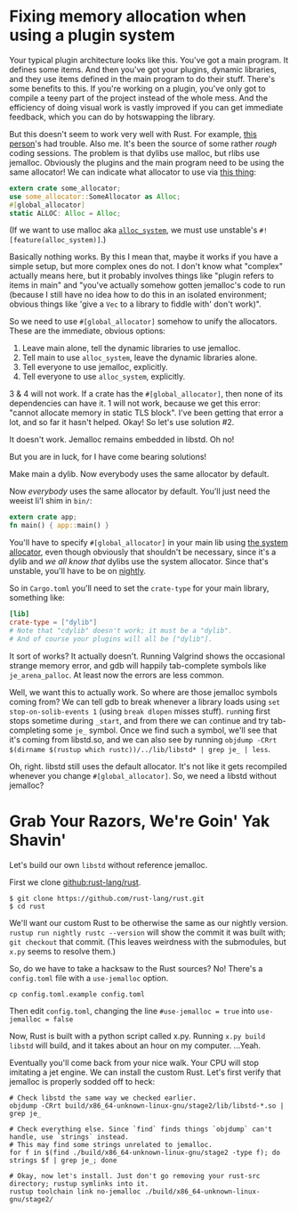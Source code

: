 # Fixing memory allocation when using a plugin system

Your typical plugin architecture looks like this. You've got a main program. It defines some items.
And then you've got your plugins, dynamic libraries, and they use items defined in the main program to do their stuff.
There's some benefits to this.
If you're working on a plugin, you've only got to compile a teeny part of the project instead of the whole mess.
And the efficiency of doing visual work is vastly improved if you can get immediate feedback,
which you can do by hotswapping the library.


But this doesn't seem to work very well with Rust.
For example, [this person](https://reddit.com/r/rust/comments/8rh5al/segfaulting_when_using_a_dynamic_library/)'s
had trouble. Also me. It's been the source of some rather *rough* coding sessions.
The problem is that dylibs use malloc, but rlibs use jemalloc.
Obviously the plugins and the main program need to be using the same allocator!
We can indicate what allocator to use via
[this thing](https://doc.rust-lang.org/unstable-book/language-features/global-allocator.html):

```rust
extern crate some_allocator;
use some_allocator::SomeAllocator as Alloc;
#[global_allocator]
static ALLOC: Alloc = Alloc;
```

(If we want to use malloc aka [`alloc_system`](https://doc.rust-lang.org/unstable-book/library-features/alloc-system.html), we must use unstable's `#![feature(alloc_system)]`.)

Basically nothing works.
By this I mean that, maybe it works if you have a simple setup, but more complex ones do not.
I don't know what "complex" actually means here,
but it probably involves things like "plugin refers to items in main"
and "you've actually somehow gotten jemalloc's code to run
(because I still have no idea how to do this in an isolated environment;
obvious things like 'give a `Vec` to a library to fiddle with' don't work)".


So we need to use `#[global_allocator]` somehow to unify the allocators.
These are the immediate, obvious options:

1. Leave main alone, tell the dynamic libraries to use jemalloc.
2. Tell main to use `alloc_system`, leave the dynamic libraries alone.
3. Tell everyone to use jemalloc, explicitly.
4. Tell everyone to use `alloc_system`, explicitly.

3 & 4 will not work.
If a crate has the `#[global_allocator]`, then none of its dependencies can have it.
1 will not work, because we get this error: "cannot allocate memory in static TLS block".
I've been getting that error a lot, and so far it hasn't helped.
Okay! So let's use solution #2.

It doesn't work. Jemalloc remains embedded in libstd. Oh no!

But you are in luck, for I have come bearing solutions!

Make main a dylib. Now everybody uses the same allocator by default.

Now *everybody* uses the same allocator by default.
You'll just need the weeist li'l shim in `bin/`:
```rust
extern crate app;
fn main() { app::main() }
```

You'll have to specify `#[global_allocator]` in your main lib using [the system allocator](https://doc.rust-lang.org/unstable-book/library-features/alloc-system.html),
even though obviously that shouldn't be necessary, since it's a dylib and *we all know that* dylibs use the system allocator.
Since that's unstable, you'll have to be on [nightly](just_use_nightly.md).

So in `Cargo.toml` you'll need to set the `crate-type` for your main library, something like:

```toml
[lib]
crate-type = ["dylib"]
# Note that "cdylib" doesn't work; it must be a "dylib".
# And of course your plugins will all be ["dylib"].
```

It sort of works? It actually doesn't. Running Valgrind shows the occasional strange memory error, and gdb will happily tab-complete symbols like `je_arena_palloc`. At least now the errors are less common.

Well, we want this to actually work. So where are those jemalloc symbols coming from? We can tell gdb to break whenever a library loads using `set stop-on-solib-events 1` (using `break dlopen` misses stuff). `run`ning first stops sometime during `_start`, and from there we can `c`ontinue and try tab-completing some `je_` symbol. Once we find such a symbol, we'll see that it's coming from libstd.so, and we can also see by running `objdump -CRrt $(dirname $(rustup which rustc))/../lib/libstd* | grep je_ | less`.

Oh, right. libstd still uses the default allocator. It's not like it gets recompiled whenever you change `#[global_allocator]`. So, we need a libstd without jemalloc?

# Grab Your Razors, We're Goin' Yak Shavin'
Let's build our own `libstd` without reference jemalloc.

First we clone [github:rust-lang/rust](https://github.com/rust-lang/rust/).

```
$ git clone https://github.com/rust-lang/rust.git
$ cd rust
```

We'll want our custom Rust to be otherwise the same as our nightly version. `rustup run nightly rustc --version` will show the commit it was built with; `git checkout` that commit.
(This leaves weirdness with the submodules, but `x.py` seems to resolve them.)

So, do we have to take a hacksaw to the Rust sources? No! There's a `config.toml` file with a `use-jemalloc` option.

```
cp config.toml.example config.toml
```

Then edit `config.toml`, changing the line `#use-jemalloc = true` into `use-jemalloc = false`

Now, Rust is built with a python script called x.py. Running `x.py build libstd` will build, and it takes about an hour on my computer. ...Yeah.

Eventually you'll come back from your nice walk. Your CPU will stop imitating a jet engine. We can install the custom Rust. Let's first verify that jemalloc is properly sodded off to heck:

```
# Check libstd the same way we checked earlier.
objdump -CRrt build/x86_64-unknown-linux-gnu/stage2/lib/libstd-*.so | grep je_

# Check everything else. Since `find` finds things `objdump` can't handle, use `strings` instead.
# This may find some strings unrelated to jemalloc.
for f in $(find ./build/x86_64-unknown-linux-gnu/stage2 -type f); do strings $f | grep je_; done

# Okay, now let's install. Just don't go removing your rust-src directory; rustup symlinks into it.
rustup toolchain link no-jemalloc ./build/x86_64-unknown-linux-gnu/stage2/
```

